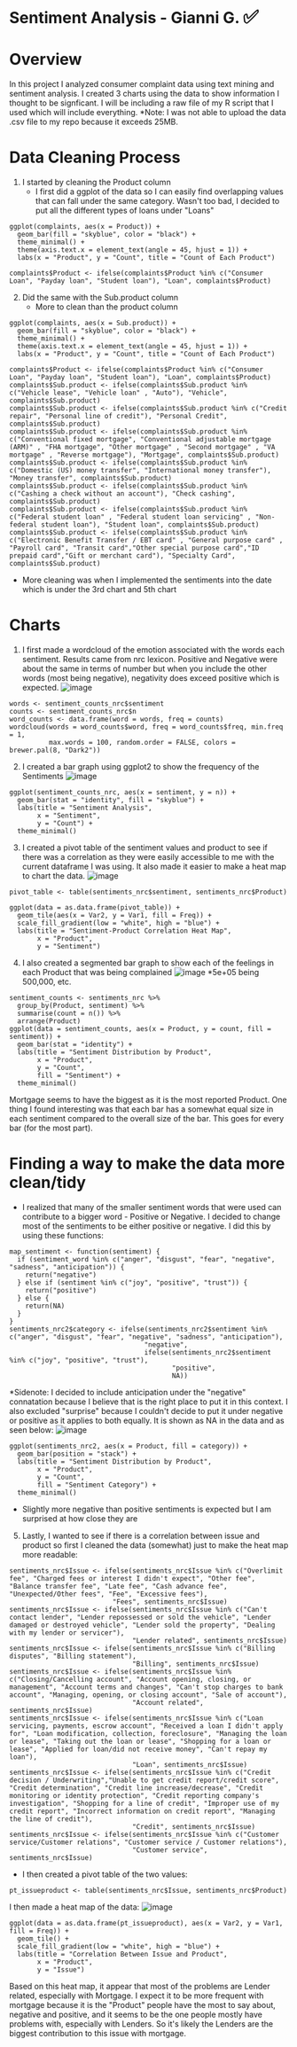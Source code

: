 # Sentiment Analysis - Gianni G. <span style="font-size:larger;">✅</span>

# Overview  <span style="font-size:15;">
In this project I analyzed consumer complaint data using text mining and sentiment analysis. I created 3 charts using the data to show information I thought to be signficant. I will be including a raw file of my R script that I used which will include everything. 
*Note: I was not able to upload the data .csv file to my repo because it exceeds 25MB.
# Data Cleaning Process
1. I started by cleaning the Product column
   - I first did a ggplot of the data so I can easily find overlapping values that can fall under the same category. Wasn't too bad, I decided to put all the different types of loans under "Loans"

```
ggplot(complaints, aes(x = Product)) +
  geom_bar(fill = "skyblue", color = "black") +
  theme_minimal() +
  theme(axis.text.x = element_text(angle = 45, hjust = 1)) +  
  labs(x = "Product", y = "Count", title = "Count of Each Product")

complaints$Product <- ifelse(complaints$Product %in% c("Consumer Loan", "Payday loan", "Student loan"), "Loan", complaints$Product)

```

2. Did the same with the Sub.product column
   - More to clean than the product column
```
ggplot(complaints, aes(x = Sub.product)) +
  geom_bar(fill = "skyblue", color = "black") +
  theme_minimal() +
  theme(axis.text.x = element_text(angle = 45, hjust = 1)) +  
  labs(x = "Product", y = "Count", title = "Count of Each Product")

complaints$Product <- ifelse(complaints$Product %in% c("Consumer Loan", "Payday loan", "Student loan"), "Loan", complaints$Product)
complaints$Sub.product <- ifelse(complaints$Sub.product %in% c("Vehicle lease", "Vehicle loan" , "Auto"), "Vehicle", complaints$Sub.product)
complaints$Sub.product <- ifelse(complaints$Sub.product %in% c("Credit repair", "Personal line of credit"), "Personal Credit", complaints$Sub.product)
complaints$Sub.product <- ifelse(complaints$Sub.product %in% c("Conventional fixed mortgage", "Conventional adjustable mortgage (ARM)" , "FHA mortgage", "Other mortgage" , "Second mortgage" , "VA mortgage" , "Reverse mortgage"), "Mortgage", complaints$Sub.product)
complaints$Sub.product <- ifelse(complaints$Sub.product %in% c("Domestic (US) money transfer", "International money transfer"), "Money transfer", complaints$Sub.product)
complaints$Sub.product <- ifelse(complaints$Sub.product %in% c("Cashing a check without an account"), "Check cashing", complaints$Sub.product)
complaints$Sub.product <- ifelse(complaints$Sub.product %in% c("Federal student loan" , "Federal student loan servicing" , "Non-federal student loan"), "Student loan", complaints$Sub.product)
complaints$Sub.product <- ifelse(complaints$Sub.product %in% c("Electronic Benefit Transfer / EBT card" , "General purpose card" , "Payroll card", "Transit card","Other special purpose card","ID prepaid card","Gift or merchant card"), "Specialty Card", complaints$Sub.product)
```

- More cleaning was when I implemented the sentiments into the date which is under the 3rd chart and 5th chart

# Charts

1. I first made a wordcloud of the emotion associated with the words each sentiment. Results came from nrc lexicon. Positive and Negative were about the same in terms of number but when you include the other words (most being negative), negativity does exceed positive which is expected.
![image](https://github.com/glxne/DATA332.GG/assets/159860384/665497f3-1672-409b-85db-2a0964d05691)
```
words <- sentiment_counts_nrc$sentiment
counts <- sentiment_counts_nrc$n
word_counts <- data.frame(word = words, freq = counts)
wordcloud(words = word_counts$word, freq = word_counts$freq, min.freq = 1,
          max.words = 100, random.order = FALSE, colors = brewer.pal(8, "Dark2"))
```

2. I created a bar graph using ggplot2 to show the frequency of the Sentiments
![image](https://github.com/glxne/DATA332.GG/assets/159860384/f14ca676-c86f-43b5-839c-db696f63a8a5)
```
ggplot(sentiment_counts_nrc, aes(x = sentiment, y = n)) +
  geom_bar(stat = "identity", fill = "skyblue") +
  labs(title = "Sentiment Analysis",
       x = "Sentiment",
       y = "Count") +
  theme_minimal()
```

3. I created a pivot table of the sentiment values and product to see if there was a correlation as they were easily accessible to me with the current dataframe I was using. It also made it easier to make a heat map to chart the data.
![image](https://github.com/glxne/DATA332.GG/assets/159860384/911d2a55-719c-49c0-90b4-4bb8ba1000c0)
```
pivot_table <- table(sentiments_nrc$sentiment, sentiments_nrc$Product)

ggplot(data = as.data.frame(pivot_table)) +
  geom_tile(aes(x = Var2, y = Var1, fill = Freq)) +
  scale_fill_gradient(low = "white", high = "blue") +
  labs(title = "Sentiment-Product Correlation Heat Map",
       x = "Product",
       y = "Sentiment")
```
4. I also created a segmented bar graph to show each of the feelings in each Product that was being complained
![image](https://github.com/glxne/DATA332.GG/assets/159860384/5299ce66-fc22-4b9f-8600-6b02701e6cc1)
*5e+05 being 500,000, etc.
```
sentiment_counts <- sentiments_nrc %>%
  group_by(Product, sentiment) %>%
  summarise(count = n()) %>%
  arrange(Product)
ggplot(data = sentiment_counts, aes(x = Product, y = count, fill = sentiment)) +
  geom_bar(stat = "identity") +
  labs(title = "Sentiment Distribution by Product",
       x = "Product",
       y = "Count",
       fill = "Sentiment") +
  theme_minimal()
```
Mortgage seems to have the biggest as it is the most reported Product. One thing I found interesting was that each bar has a somewhat equal size in each sentiment compared to the overall size of the bar. This goes for every bar (for the most part).

# Finding a way to make the data more clean/tidy
- I realized that many of the smaller sentiment words that were used can contribute to a bigger word - Positive or Negative. I decided to change most of the sentiments to be either positive or negative. I did this by using these functions:
```
map_sentiment <- function(sentiment) {
  if (sentiment_word %in% c("anger", "disgust", "fear", "negative", "sadness", "anticipation")) {
    return("negative")
  } else if (sentiment %in% c("joy", "positive", "trust")) {
    return("positive")
  } else {
    return(NA)
  }
}
sentiments_nrc2$category <- ifelse(sentiments_nrc2$sentiment %in% c("anger", "disgust", "fear", "negative", "sadness", "anticipation"),
                                  "negative",
                                  ifelse(sentiments_nrc2$sentiment %in% c("joy", "positive", "trust"),
                                         "positive",
                                         NA))
```
*Sidenote: I decided to include anticipation under the "negative" connatation because I believe that is the right place to put it in this context. I also excluded "surprise" because I couldn't decide to put it under negative or positive as it applies to both equally. It is shown as NA in the data and as seen below:
![image](https://github.com/glxne/DATA332.GG/assets/159860384/7cb7dd13-9c9b-4882-99e1-1e64171f7a79)
```
ggplot(sentiments_nrc2, aes(x = Product, fill = category)) +
  geom_bar(position = "stack") +
  labs(title = "Sentiment Distribution by Product",
       x = "Product",
       y = "Count",
       fill = "Sentiment Category") +
  theme_minimal()
```
- Slightly more negative than positive sentiments is expected but I am surprised at how close they are

5. Lastly, I wanted to see if there is a correlation between issue and product so first I cleaned the data (somewhat) just to make the heat map more readable:
```
sentiments_nrc$Issue <- ifelse(sentiments_nrc$Issue %in% c("Overlimit fee", "Charged fees or interest I didn't expect", "Other fee", "Balance transfer fee", "Late fee", "Cash advance fee", "Unexpected/Other fees", "Fee", "Excessive fees"),
                          "Fees", sentiments_nrc$Issue)
sentiments_nrc$Issue <- ifelse(sentiments_nrc$Issue %in% c("Can't contact lender", "Lender repossessed or sold the vehicle", "Lender damaged or destroyed vehicle", "Lender sold the property", "Dealing with my lender or servicer"),
                               "Lender related", sentiments_nrc$Issue)
sentiments_nrc$Issue <- ifelse(sentiments_nrc$Issue %in% c("Billing disputes", "Billing statement"),
                               "Billing", sentiments_nrc$Issue)
sentiments_nrc$Issue <- ifelse(sentiments_nrc$Issue %in% c("Closing/Cancelling account", "Account opening, closing, or management", "Account terms and changes", "Can't stop charges to bank account", "Managing, opening, or closing account", "Sale of account"),
                               "Account related", sentiments_nrc$Issue)
sentiments_nrc$Issue <- ifelse(sentiments_nrc$Issue %in% c("Loan servicing, payments, escrow account", "Received a loan I didn't apply for", "Loan modification, collection, foreclosure", "Managing the loan or lease", "Taking out the loan or lease", "Shopping for a loan or lease", "Applied for loan/did not receive money", "Can't repay my loan"),
                               "Loan", sentiments_nrc$Issue)
sentiments_nrc$Issue <- ifelse(sentiments_nrc$Issue %in% c("Credit decision / Underwriting","Unable to get credit report/credit score", "Credit determination", "Credit line increase/decrease", "Credit monitoring or identity protection", "Credit reporting company's investigation", "Shopping for a line of credit", "Improper use of my credit report", "Incorrect information on credit report", "Managing the line of credit"),
                               "Credit", sentiments_nrc$Issue)
sentiments_nrc$Issue <- ifelse(sentiments_nrc$Issue %in% c("Customer service/Customer relations", "Customer service / Customer relations"),
                               "Customer service", sentiments_nrc$Issue)
```
- I then created a pivot table of the two values:
```
pt_issueproduct <- table(sentiments_nrc$Issue, sentiments_nrc$Product)
```
I then made a heat map of the data:
![image](https://github.com/glxne/DATA332.GG/assets/159860384/44f81d2a-72ea-4dd8-b6c8-ba5e9b329026)
```
ggplot(data = as.data.frame(pt_issueproduct), aes(x = Var2, y = Var1, fill = Freq)) +
  geom_tile() +
  scale_fill_gradient(low = "white", high = "blue") +
  labs(title = "Correlation Between Issue and Product",
       x = "Product",
       y = "Issue")
```
Based on this heat map, it appear that most of the problems are Lender related, especially with Mortgage. I expect it to be more frequent with mortgage because it is the "Product" people have the most to say about, negative and positive, and it seems to be the one people mostly have problems with, especially with Lenders. So it's likely the Lenders are the biggest contribution to this issue with mortgage.




  


